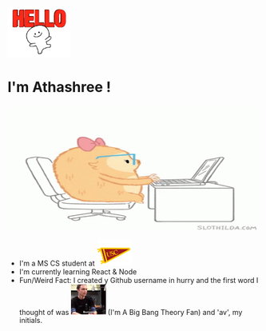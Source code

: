 <img src="stuff/hello.gif" width=25%>
<H1> I'm Athashree !</H1>

<img src="stuff/introduction.gif" width=100%  height=50%>

- I'm a MS CS student at <img src="stuff/usc.gif" width="70" > 
- I'm currently learning React & Node
- Fun/Weird Fact: I created y Github username in hurry and the first word I thought of was <img src="stuff/bazinga.gif" width="70"> (I'm A Big Bang Theory Fan) and 'av', my initials.
<!--
**bazingaav/bazingaav** is a ✨ _special_ ✨ repository because its `README.md` (this file) appears on your GitHub profile.
Here are some ideas to get you started:

- 🔭 I’m currently working on ...
- 🌱 I’m currently learning ...
- 👯 I’m looking to collaborate on ...
- 🤔 I’m looking for help with ...
- 💬 Ask me about ...
- 📫 How to reach me: ...
- 😄 Pronouns: ...
- ⚡ Fun fact: ...
-->
